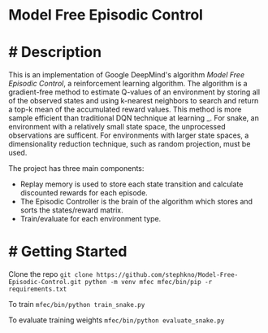 # Model Free Episodic Control

# # Description

This is an implementation of Google DeepMind's algorithm *Model Free Episodic Control*, a reinforcement learning algorithm. The algorithm is a gradient-free method to estimate Q-values of an environment by storing all of the observed states and using k-nearest neighbors to search and return a top-k mean of the accumulated reward values. This method is more sample efficient than traditional DQN technique at learning _. For snake, an environment with a relatively small state space, the unprocessed observations are sufficent. For environments with larger state spaces, a dimensionality reduction technique, such as random projection, must be used.

The project has three main components:
- Replay memory is used to store each state transition and calculate discounted rewards for each episode. 
- The Episodic Controller is the brain of the algorithm which stores and sorts the states/reward matrix.
- Train/evaluate for each environment type.

# # Getting Started

Clone the repo
`git clone https://github.com/stephkno/Model-Free-Episodic-Control.git
python -m venv mfec
mfec/bin/pip -r requirements.txt`

To train
`
mfec/bin/python train_snake.py
`

To evaluate training weights
`
mfec/bin/python evaluate_snake.py
`
